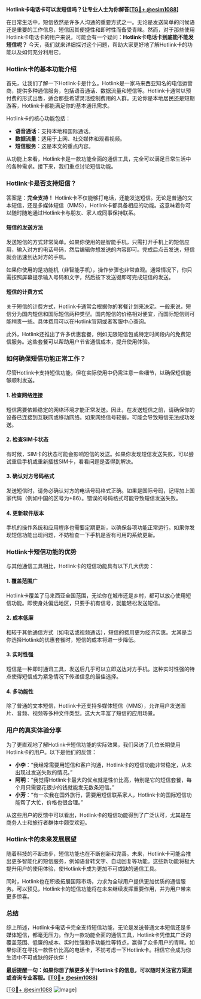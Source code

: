 **Hotlink卡电话卡可以发短信吗？让专业人士为你解答[[TG💪+ @esim1088](https://t.me/s/esim1088)]**

在日常生活中，短信依然是许多人沟通的重要方式之一。无论是发送简单的问候语还是重要的工作信息，短信因其便捷性和即时性而备受青睐。然而，对于那些使用Hotlink卡电话卡的用户来说，可能会有一个疑问：**Hotlink卡电话卡到底能不能发短信呢？** 今天，我们就来详细探讨这个问题，帮助大家更好地了解Hotlink卡的功能以及如何充分利用它。

### Hotlink卡的基本功能介绍

首先，让我们了解一下Hotlink卡是什么。Hotlink是一家马来西亚知名的电信运营商，提供多种通信服务，包括语音通话、数据流量和短信等。Hotlink卡通常以预付费的形式出售，适合那些希望灵活控制费用的人群。无论你是本地居民还是短期游客，Hotlink卡都能满足你的基本通讯需求。

Hotlink卡的核心功能包括：
- **语音通话**：支持本地和国际通话。
- **数据流量**：适用于上网、社交媒体和观看视频。
- **短信服务**：这是本文的重点内容。

从功能上来看，Hotlink卡是一款功能全面的通信工具，完全可以满足日常生活中的各种需求。接下来，我们重点讨论短信功能。

### Hotlink卡是否支持短信？

答案是：**完全支持！** Hotlink卡不仅能够打电话，还能发送短信。无论是普通的文本短信，还是多媒体短信（MMS），Hotlink卡都具备相应的功能。这意味着你可以随时随地通过Hotlink卡与朋友、家人或同事保持联系。

#### 短信的发送方法
发送短信的方式非常简单。如果你使用的是智能手机，只需打开手机上的短信应用，输入对方的电话号码，然后编辑你想发送的内容即可。完成后点击发送，短信就会迅速到达对方的手机。

如果你使用的是功能机（非智能手机），操作步骤也非常直观。通常情况下，你只需按照屏幕提示输入号码和文字，然后按下发送键即可完成短信的发送。

#### 短信的计费方式
关于短信的计费方式，Hotlink卡通常会根据你的套餐计划来决定。一般来说，短信分为国内短信和国际短信两种类型。国内短信的价格相对便宜，而国际短信则可能稍贵一些。具体费用可以在Hotlink官网或者客服中心查询。

此外，Hotlink还推出了许多优惠套餐，例如无限短信包或特定时间段内的免费短信服务。这些套餐可以帮助用户节省通信成本，提升使用体验。

### 如何确保短信功能正常工作？

尽管Hotlink卡支持短信功能，但在实际使用中仍需注意一些细节，以确保短信能够顺利发送。

#### 1. 检查网络连接
短信需要依赖稳定的网络环境才能正常发送。因此，在发送短信之前，请确保你的设备已连接到互联网或移动网络。如果网络信号较弱，可能会导致短信无法成功发送。

#### 2. 检查SIM卡状态
有时候，SIM卡的状态可能会影响短信的发送。如果你发现短信发送失败，可以尝试重启手机或重新插拔SIM卡，看看问题是否得到解决。

#### 3. 确认对方号码格式
发送短信时，请务必确认对方的电话号码格式正确。如果是国际号码，记得加上国家代码（例如中国的区号为+86）。错误的号码格式可能导致短信发送失败。

#### 4. 更新软件版本
手机的操作系统和应用程序也需要定期更新，以确保各项功能正常运行。如果你发现短信功能出现问题，不妨检查一下手机是否有可用的系统更新。

### Hotlink卡短信功能的优势

与其他通信工具相比，Hotlink卡的短信功能具有以下几大优势：

#### 1. 覆盖范围广
Hotlink卡覆盖了马来西亚全国范围，无论你在城市还是乡村，都可以放心使用短信功能。即使身处偏远地区，只要手机有信号，就能轻松发送短信。

#### 2. 成本低廉
相较于其他通信方式（如电话或视频通话），短信的费用更为经济实惠。尤其是当你选择Hotlink的优惠套餐时，短信的成本将进一步降低。

#### 3. 实时性强
短信是一种即时通讯工具，发送后几乎可以立即送达对方手机。这种实时性强的特点使得短信成为紧急情况下传递信息的最佳选择。

#### 4. 多功能性
除了普通的文本短信，Hotlink卡还支持多媒体短信（MMS），允许用户发送图片、音频、视频等多种文件类型。这大大丰富了短信的应用场景。

### 用户的真实体验分享

为了更直观地了解Hotlink卡短信功能的实际效果，我们采访了几位长期使用Hotlink卡的用户。以下是他们的反馈：

- **小李**：“我经常需要用短信和客户沟通，Hotlink卡的短信功能非常稳定，从未出现过发送失败的情况。”
- **阿明**：“我觉得Hotlink卡最大的优点就是性价比高，特别是它的短信套餐，每个月只需要花很少的钱就能发无数条短信。”
- **小芳**：“有一次我在国外旅行，需要用短信联系家人，Hotlink卡的国际短信功能帮了大忙，价格也很合理。”

从这些用户的反馈中可以看出，Hotlink卡的短信功能得到了广泛认可，尤其是在商务人士和旅行者群体中颇受欢迎。

### Hotlink卡的未来发展展望

随着科技的不断进步，短信功能也在不断创新和完善。未来，Hotlink卡可能会推出更多智能化的短信服务，例如语音转文字、自动回复等功能。这些新功能将极大提升用户的使用体验，使Hotlink卡成为更加不可或缺的通信工具。

同时，Hotlink也在积极拓展国际市场，力求为全球用户提供更加优质的通信服务。可以预见，Hotlink卡的短信功能将在未来继续发挥重要作用，并为用户带来更多惊喜。

### 总结

综上所述，Hotlink卡电话卡完全支持短信功能，无论是发送普通文本短信还是多媒体短信，都毫无压力。作为一款功能全面的通信工具，Hotlink卡凭借其广泛的覆盖范围、低廉的成本、实时性强和多功能性等特点，赢得了众多用户的青睐。如果你正在寻找一款性价比高的电话卡，不妨考虑一下Hotlink卡。相信它会成为你生活中不可或缺的好伙伴！

**最后提醒一句：如果你想了解更多关于Hotlink卡的信息，可以随时关注官方渠道或咨询专业客服。[[TG💪+ @esim1088](https://t.me/s/esim1088)]**

[[TG💪+ @esim1088](https://t.me/s/esim1088) ![Image](https://i.postimg.cc/4NQfJmqS/Snipaste-2025-05-13-00-14-12.png)]